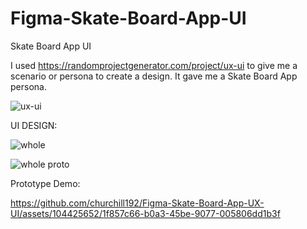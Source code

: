 # Figma-Skate-Board-App-UI
Skate Board App UI

I used https://randomprojectgenerator.com/project/ux-ui to give me a scenario or persona to create a design.
It gave me a Skate Board App persona.

![ux-ui](https://github.com/churchill192/Figma-Skate-Board-App-UX-UI/assets/104425652/5bdcf2f8-a7da-4beb-88b7-7b9880b1a498)

UI DESIGN:

![whole](https://github.com/churchill192/Figma-Skate-Board-App-UX-UI/assets/104425652/672c2940-01d2-4ca6-9545-5beead9139ed)

![whole proto](https://github.com/churchill192/Figma-Skate-Board-App-UX-UI/assets/104425652/4f140009-f6ea-4d4f-934c-45f68a01b123)

Prototype Demo:

https://github.com/churchill192/Figma-Skate-Board-App-UX-UI/assets/104425652/1f857c66-b0a3-45be-9077-005806dd1b3f
